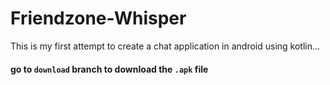 # Friendzone-Whisper
This is my first attempt to create a chat application in android using kotlin...
#### go to `download` branch to download the `.apk` file
